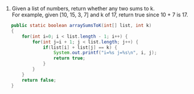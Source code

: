  1. Given a list of numbers, return whether any two sums to k.<br>
For example, given [10, 15, 3, 7] and k of 17, return true since 10 + 7 is 17.<br>

 ```java
    public static boolean arraySumsToK(int[] list, int k)
    {
        for(int i=0; i < list.length - 1; i++) {
            for(int j=i + 1; j < list.length; j++) {
                if(list[i] + list[j] == k) {
                    System.out.printf("i=%s j=%s\n", i, j);
                    return true;
                }
            }
        }
        return false;
    }
 ```
